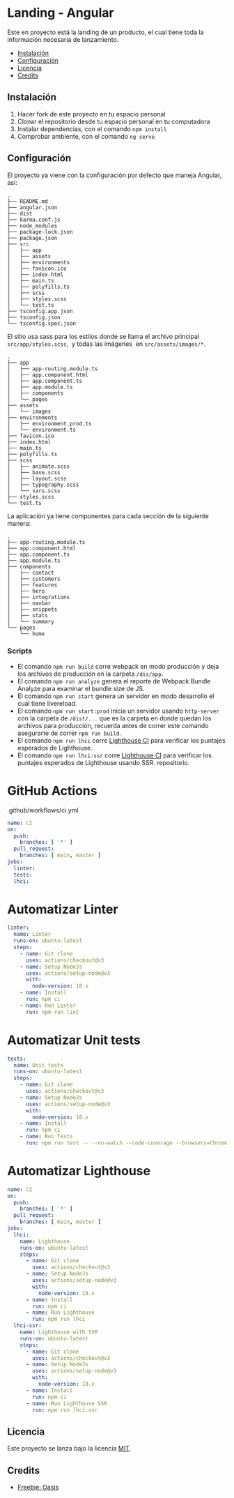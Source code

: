 # Landing - Angular

Este en proyecto está la landing de un producto, el cual tiene toda la información necesaria de lanzamiento.

- [Instalación](#instalación)
- [Configuración](#configuración)
- [Licencia](#licencia)
- [Credits](#credits)

## Instalación

1. Hacer fork de este proyecto en tu espacio personal
1. Clonar el repositorio desde tu espacio personal en tu computadora
1. Instalar dependencias, con el comando `npm install`
1. Comprobar ambiente, con el comando `ng serve`

## Configuración

El proyecto ya viene con la configuración por defecto que maneja Angular, así:

```
.
├── README.md
├── angular.json
├── dist
├── karma.conf.js
├── node_modules
├── package-lock.json
├── package.json
├── src
│   ├── app
│   ├── assets
│   ├── environments
│   ├── favicon.ico
│   ├── index.html
│   ├── main.ts
│   ├── polyfills.ts
│   ├── scss
│   ├── styles.scss
│   └── test.ts
├── tsconfig.app.json
├── tsconfig.json
└── tsconfig.spec.json
```

El sitio  usa sass para los estilos donde se llama el archivo principal `src/app/styles.scss`,  y todas las imágenes  en `src/assets/images/*`.

```
.
├── app
│   ├── app-routing.module.ts
│   ├── app.component.html
│   ├── app.component.ts
│   ├── app.module.ts
│   ├── components
│   └── pages
├── assets
│   └── images
├── environments
│   ├── environment.prod.ts
│   └── environment.ts
├── favicon.ico
├── index.html
├── main.ts
├── polyfills.ts
├── scss
│   ├── animate.scss
│   ├── base.scss
│   ├── layout.scss
│   ├── typography.scss
│   └── vars.scss
├── styles.scss
└── test.ts
```

La aplicación ya tiene componentes para cada sección de la siguiente manera:

```
.
├── app-routing.module.ts
├── app.component.html
├── app.component.ts
├── app.module.ts
├── components
│   ├── contact
│   ├── customers
│   ├── features
│   ├── hero
│   ├── integrations
│   ├── navbar
│   ├── snippets
│   ├── stats
│   └── summary
└── pages
    └── home
```

### Scripts

- El comando `npm run build` corre webpack en modo producción y deja los archivos de producción en la carpeta `/dis/app`.
- El comando `npm run analyze` genera el reporte de Webpack Bundle Analyze para examinar el bundle size de JS.
- El comando `npm run start` genera un servidor en modo desarrollo el cual tiene livereload.
- El comando `npm run start:prod` inicia un servidor usando `http-server` con la carpeta de `/dist/...` que es la carpeta en donde quedan los archivos para producción, recuerda antes de correr este comando asegurarte de correr `npm run build`.
- El comando `npm run lhci` corre [Lighthouse CI](https://github.com/GoogleChrome/lighthouse-ci) para verificar los puntajes esperados de Lighthouse.
- El comando `npm run lhci:ssr` corre [Lighthouse CI](https://github.com/GoogleChrome/lighthouse-ci) para verificar los puntajes esperados de Lighthouse usando SSR.
repositorio.

# GitHub Actions

.github/workflows/ci.yml

```yml
name: CI
on:
  push:
    branches: [ '*' ]
  pull_request:
    branches: [ main, master ]
jobs:
  linter:
  tests:
  lhci:
```

# Automatizar Linter

```yml
linter:
  name: Linter
  runs-on: ubuntu-latest
  steps:
    - name: Git clone
      uses: actions/checkout@v3
    - name: Setup NodeJs
      uses: actions/setup-node@v3
      with:
        node-version: 18.x
    - name: Install
      run: npm ci
    - name: Run Linter
      run: npm run lint
```


# Automatizar Unit tests

```yml
tests:
  name: Unit tests
  runs-on: ubuntu-latest
  steps:
    - name: Git clone
      uses: actions/checkout@v3
    - name: Setup NodeJs
      uses: actions/setup-node@v3
      with:
        node-version: 18.x
    - name: Install
      run: npm ci
    - name: Run Tests
      run: npm run test -- --no-watch --code-coverage --browsers=ChromeHeadlessCI
```

# Automatizar Lighthouse

```yml
name: CI
on:
  push:
    branches: [ '*' ]
  pull_request:
    branches: [ main, master ]
jobs:
  lhci:
    name: Lighthouse
    runs-on: ubuntu-latest
    steps:
      - name: Git clone
        uses: actions/checkout@v3
      - name: Setup NodeJs
        uses: actions/setup-node@v3
        with:
          node-version: 18.x
      - name: Install
        run: npm ci
      - name: Run Lighthouse
        run: npm run lhci
  lhci-ssr:
    name: Lighthouse with SSR
    runs-on: ubuntu-latest
    steps:
      - name: Git clone
        uses: actions/checkout@v3
      - name: Setup NodeJs
        uses: actions/setup-node@v3
        with:
          node-version: 18.x
      - name: Install
        run: npm ci
      - name: Run Lighthouse SSR
        run: npm run lhci:ssr
```

## Licencia

Este proyecto se lanza bajo la licencia [MIT](https://opensource.org/licenses/MIT).

## Credits

- [Freebie: Oasis](https://tympanus.net/codrops/2018/04/20/freebie-oasis-jekyll-website-template/)

